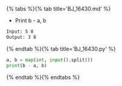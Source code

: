 {% tabs %}{% tab title='BJ_16430.md' %}

* Print b - a, b

```txt
Input: 5 8
Output: 3 8
```

{% endtab %}{% tab title='BJ_16430.py' %}

```py
a, b = map(int, input().split())
print(b - a, b)
```

{% endtab %}{% endtabs %}
